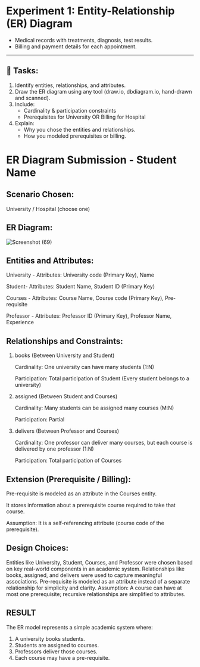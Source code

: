 # Experiment 1: Entity-Relationship (ER) Diagram
- Medical records with treatments, diagnosis, test results.
- Billing and payment details for each appointment.

---

## 📝 Tasks:
1. Identify entities, relationships, and attributes.
2. Draw the ER diagram using any tool (draw.io, dbdiagram.io, hand-drawn and scanned).
3. Include:
   - Cardinality & participation constraints
   - Prerequisites for University OR Billing for Hospital
4. Explain:
   - Why you chose the entities and relationships.
   - How you modeled prerequisites or billing.

# ER Diagram Submission - Student Name

## Scenario Chosen:
University / Hospital (choose one)

## ER Diagram:
![Screenshot (69)](https://github.com/user-attachments/assets/087ed14f-fc84-434f-823e-174b3ec856e8)

## Entities and Attributes:
University - Attributes: University code (Primary Key), Name

Student- Attributes: Student Name, Student ID (Primary Key)

Courses - Attributes: Course Name, Course code (Primary Key), Pre-requisite

Professor - Attributes: Professor ID (Primary Key), Professor Name, Experience

## Relationships and Constraints:
1. books (Between University and Student)
   
   Cardinality: One university can have many students (1:N)

   Participation: Total participation of Student (Every student belongs to a university)

3. assigned (Between Student and Courses)
   
   Cardinality: Many students can be assigned many courses (M:N)

   Participation: Partial

5. delivers (Between Professor and Courses)
   
   Cardinality: One professor can deliver many courses, but each course is delivered by one professor (1:N)

   Participation: Total participation of Courses

## Extension (Prerequisite / Billing):
Pre-requisite is modeled as an attribute in the Courses entity.

It stores information about a prerequisite course required to take that course.

Assumption: It is a self-referencing attribute (course code of the prerequisite).

## Design Choices:
Entities like University, Student, Courses, and Professor were chosen based on key real-world components in an academic system.
Relationships like books, assigned, and delivers were used to capture meaningful associations.
Pre-requisite is modeled as an attribute instead of a separate relationship for simplicity and clarity.
Assumption: A course can have at most one prerequisite; recursive relationships are simplified to attributes.

## RESULT
The ER model represents a simple academic system where:
1. A university books students.
2. Students are assigned to courses.
3. Professors deliver those courses.
4. Each course may have a pre-requisite.
